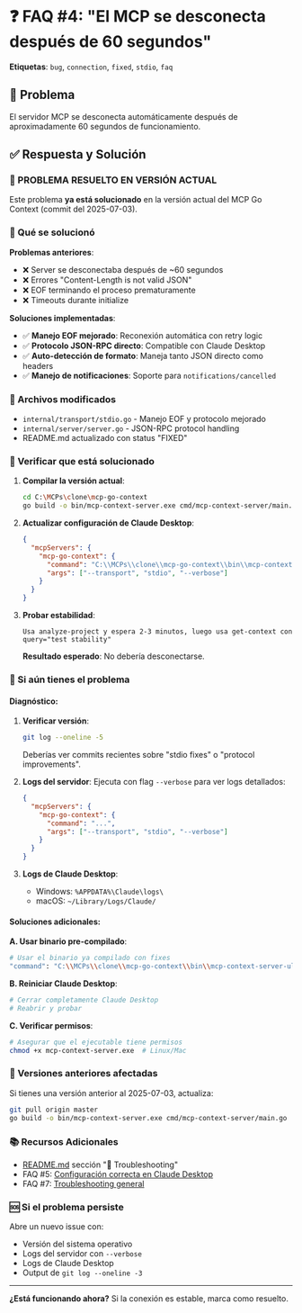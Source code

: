 # ❓ FAQ #4: "El MCP se desconecta después de 60 segundos"

**Etiquetas**: `bug`, `connection`, `fixed`, `stdio`, `faq`

## 🎯 **Problema**
El servidor MCP se desconecta automáticamente después de aproximadamente 60 segundos de funcionamiento.

## ✅ **Respuesta y Solución**

### **🎉 PROBLEMA RESUELTO EN VERSIÓN ACTUAL**

Este problema **ya está solucionado** en la versión actual del MCP Go Context (commit del 2025-07-03).

### **🔧 Qué se solucionó**

**Problemas anteriores**:
- ❌ Server se desconectaba después de ~60 segundos
- ❌ Errores "Content-Length is not valid JSON"  
- ❌ EOF terminando el proceso prematuramente
- ❌ Timeouts durante initialize

**Soluciones implementadas**:
- ✅ **Manejo EOF mejorado**: Reconexión automática con retry logic
- ✅ **Protocolo JSON-RPC directo**: Compatible con Claude Desktop
- ✅ **Auto-detección de formato**: Maneja tanto JSON directo como headers
- ✅ **Manejo de notificaciones**: Soporte para `notifications/cancelled`

### **📁 Archivos modificados**
- `internal/transport/stdio.go` - Manejo EOF y protocolo mejorado
- `internal/server/server.go` - JSON-RPC protocol handling
- README.md actualizado con status "FIXED"

### **🧪 Verificar que está solucionado**

1. **Compilar la versión actual**:
   ```bash
   cd C:\MCPs\clone\mcp-go-context
   go build -o bin/mcp-context-server.exe cmd/mcp-context-server/main.go
   ```

2. **Actualizar configuración de Claude Desktop**:
   ```json
   {
     "mcpServers": {
       "mcp-go-context": {
         "command": "C:\\MCPs\\clone\\mcp-go-context\\bin\\mcp-context-server.exe",
         "args": ["--transport", "stdio", "--verbose"]
       }
     }
   }
   ```

3. **Probar estabilidad**:
   ```
   Usa analyze-project y espera 2-3 minutos, luego usa get-context con query="test stability"
   ```

   **Resultado esperado**: No debería desconectarse.

### **🐛 Si aún tienes el problema**

#### **Diagnóstico**:

1. **Verificar versión**:
   ```bash
   git log --oneline -5
   ```
   Deberías ver commits recientes sobre "stdio fixes" o "protocol improvements".

2. **Logs del servidor**:
   Ejecuta con flag `--verbose` para ver logs detallados:
   ```json
   {
     "mcpServers": {
       "mcp-go-context": {
         "command": "...",
         "args": ["--transport", "stdio", "--verbose"]
       }
     }
   }
   ```

3. **Logs de Claude Desktop**:
   - Windows: `%APPDATA%\Claude\logs\`
   - macOS: `~/Library/Logs/Claude/`

#### **Soluciones adicionales**:

**A. Usar binario pre-compilado**:
```bash
# Usar el binario ya compilado con fixes
"command": "C:\\MCPs\\clone\\mcp-go-context\\bin\\mcp-context-server-ultrafixed.exe"
```

**B. Reiniciar Claude Desktop**:
```bash
# Cerrar completamente Claude Desktop
# Reabrir y probar
```

**C. Verificar permisos**:
```bash
# Asegurar que el ejecutable tiene permisos
chmod +x mcp-context-server.exe  # Linux/Mac
```

### **🔮 Versiones anteriores afectadas**

Si tienes una versión anterior al 2025-07-03, actualiza:

```bash
git pull origin master
go build -o bin/mcp-context-server.exe cmd/mcp-context-server/main.go
```

### **📚 Recursos Adicionales**
- [README.md](../../README.md) sección "🔧 Troubleshooting"
- FAQ #5: [Configuración correcta en Claude Desktop](./FAQ-05-claude-config.md)
- FAQ #7: [Troubleshooting general](./FAQ-07-troubleshooting.md)

### **🆘 Si el problema persiste**

Abre un nuevo issue con:
- Versión del sistema operativo
- Logs del servidor con `--verbose`
- Logs de Claude Desktop
- Output de `git log --oneline -3`

---

**¿Está funcionando ahora?** Si la conexión es estable, marca como resuelto.
